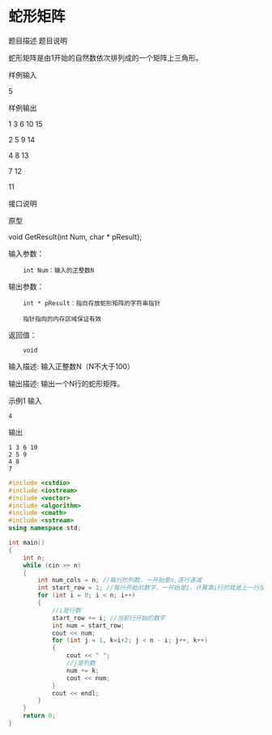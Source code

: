 # 蛇形矩阵

题目描述
题目说明

蛇形矩阵是由1开始的自然数依次排列成的一个矩阵上三角形。

 

 

 

样例输入

5

样例输出

1 3 6 10 15

2 5 9 14

4 8 13

7 12

11

接口说明

原型

void GetResult(int Num, char * pResult);

输入参数：

        int Num：输入的正整数N

输出参数：

        int * pResult：指向存放蛇形矩阵的字符串指针

        指针指向的内存区域保证有效

返回值：

        void

 

 

输入描述:
输入正整数N（N不大于100）

输出描述:
输出一个N行的蛇形矩阵。

示例1
输入
```
4
```
输出
```
1 3 6 10
2 5 9
4 8
7
```

```c++
#include <cstdio>
#include <iostream>
#include <vector>
#include <algorithm>
#include <cmath>
#include <sstream>
using namespace std;

int main()
{
	int n;
	while (cin >> n)
	{
		int num_cols = n; //每行的列数，一开始是n,逐行递减
		int start_row = 1; //每行开始的数字，一开始是1，计算第i行的就是上一行加上i
		for (int i = 0; i < n; i++)
		{
			//i是行数
			start_row += i; //当前行开始的数字
			int num = start_row;
			cout << num;
			for (int j = 1, k=i+2; j < n - i; j++, k++)
			{
				cout << " ";
				//j是列数
				num += k;
				cout << num;
			}
			cout << endl;
		}
	}
	return 0;
}
```